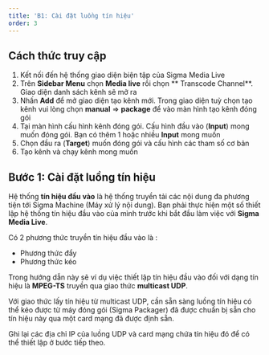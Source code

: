 ```yaml
---
title: 'B1: Cài đặt luồng tín hiệu'
order: 3
---
```


## Cách thức truy cập

1. Kết nối đến hệ thống giao diện biện tập của Sigma Media Live
2. Trên **Sidebar Menu** chọn **Media live** rồi chọn ** Transcode Channel**. Giao diện danh sách kênh sẽ mở ra
3. Nhấn **Add** để mở giao diện tạo kênh mới. Trong giao diện tuỳ chọn tạo kênh vui lòng chọn **manual** => **package** để vào màn hình tạo kênh đóng gói 
4. Tại màn hình cấu hình kênh đóng gói. Cấu hình đầu vào (**Input**) mong muốn đóng gói. Bạn có thêm 1 hoặc nhiều **Input** mong muốn
5. Chọn đầu ra (**Target**) muốn đóng gói và cấu hình các tham số cơ bản
6. Tạo kênh và chạy kênh mong muốn

## Bước 1: Cài đặt luồng tín hiệu 

Hệ thống **tín hiệu đầu vào** là hệ thống truyền tải các nội dung đa phương tiện tới Sigma Machine (Máy xử lý nội dung). Bạn phải thực hiện một số thiết lập hệ thống tín hiệu đầu vào của mình trước khi bắt đầu làm việc với **Sigma Media Live**.

Có 2 phương thức truyền tín hiệu đầu vào là :

* Phương thức đẩy
* Phương thức kéo 

Trong hướng dẫn này sẽ ví dụ việc thiết lập tín hiệu đầu vào đối với dạng tín hiệu là **MPEG-TS** truyền qua giao thức **multicast UDP**.

Với giao thức lấy tín hiệu từ multicast UDP, cần sẵn sàng luồng tín hiệu có thể kéo được từ máy đóng gói (Sigma Packager) đã được chuẩn bị sẵn cho tín hiệu này qua một card mạng đã được định sẵn.

Ghi lại các địa chỉ IP của luồng UDP và card mạng chứa tín hiệu đó để có thể thiết lập ở bước tiếp theo.
